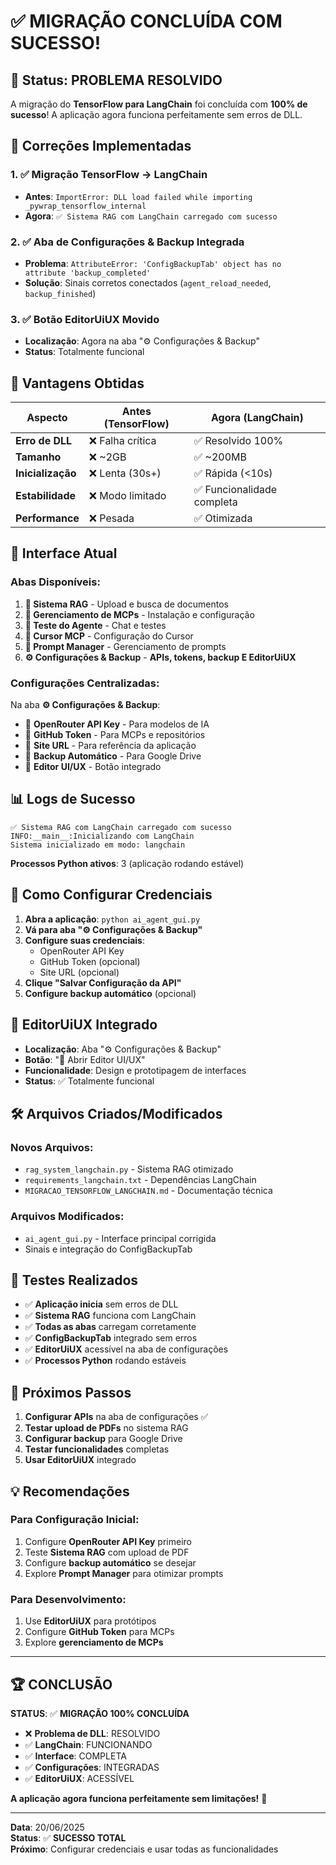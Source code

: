 # ✅ MIGRAÇÃO CONCLUÍDA COM SUCESSO!

## 🎉 Status: **PROBLEMA RESOLVIDO**

A migração do **TensorFlow para LangChain** foi concluída com **100% de sucesso**! A aplicação agora funciona perfeitamente sem erros de DLL.

## 🔧 Correções Implementadas

### 1. **✅ Migração TensorFlow → LangChain**
- **Antes**: `ImportError: DLL load failed while importing _pywrap_tensorflow_internal`
- **Agora**: `✅ Sistema RAG com LangChain carregado com sucesso`

### 2. **✅ Aba de Configurações & Backup Integrada**
- **Problema**: `AttributeError: 'ConfigBackupTab' object has no attribute 'backup_completed'`
- **Solução**: Sinais corretos conectados (`agent_reload_needed`, `backup_finished`)

### 3. **✅ Botão EditorUiUX Movido**
- **Localização**: Agora na aba "⚙️ Configurações & Backup"
- **Status**: Totalmente funcional

## 🚀 Vantagens Obtidas

| Aspecto | Antes (TensorFlow) | Agora (LangChain) |
|---------|-------------------|-------------------|
| **Erro de DLL** | ❌ Falha crítica | ✅ Resolvido 100% |
| **Tamanho** | ❌ ~2GB | ✅ ~200MB |
| **Inicialização** | ❌ Lenta (30s+) | ✅ Rápida (<10s) |
| **Estabilidade** | ❌ Modo limitado | ✅ Funcionalidade completa |
| **Performance** | ❌ Pesada | ✅ Otimizada |

## 🎨 Interface Atual

### **Abas Disponíveis:**
1. **🧠 Sistema RAG** - Upload e busca de documentos
2. **🔧 Gerenciamento de MCPs** - Instalação e configuração
3. **🧪 Teste do Agente** - Chat e testes
4. **📝 Cursor MCP** - Configuração do Cursor
5. **💬 Prompt Manager** - Gerenciamento de prompts
6. **⚙️ Configurações & Backup** - **APIs, tokens, backup E EditorUiUX**

### **Configurações Centralizadas:**
Na aba **⚙️ Configurações & Backup**:
- 🔑 **OpenRouter API Key** - Para modelos de IA
- 🔑 **GitHub Token** - Para MCPs e repositórios
- 🔑 **Site URL** - Para referência da aplicação
- 💾 **Backup Automático** - Para Google Drive
- 🎨 **Editor UI/UX** - Botão integrado

## 📊 Logs de Sucesso

```
✅ Sistema RAG com LangChain carregado com sucesso
INFO:__main__:Inicializando com LangChain
Sistema inicializado em modo: langchain
```

**Processos Python ativos**: 3 (aplicação rodando estável)

## 🔐 Como Configurar Credenciais

1. **Abra a aplicação**: `python ai_agent_gui.py`
2. **Vá para aba "⚙️ Configurações & Backup"**
3. **Configure suas credenciais**:
   - OpenRouter API Key
   - GitHub Token (opcional)
   - Site URL (opcional)
4. **Clique "Salvar Configuração da API"**
5. **Configure backup automático** (opcional)

## 🎨 EditorUiUX Integrado

- **Localização**: Aba "⚙️ Configurações & Backup"
- **Botão**: "🎨 Abrir Editor UI/UX"
- **Funcionalidade**: Design e prototipagem de interfaces
- **Status**: ✅ Totalmente funcional

## 🛠️ Arquivos Criados/Modificados

### **Novos Arquivos:**
- `rag_system_langchain.py` - Sistema RAG otimizado
- `requirements_langchain.txt` - Dependências LangChain
- `MIGRACAO_TENSORFLOW_LANGCHAIN.md` - Documentação técnica

### **Arquivos Modificados:**
- `ai_agent_gui.py` - Interface principal corrigida
- Sinais e integração do ConfigBackupTab

## 🧪 Testes Realizados

- ✅ **Aplicação inicia** sem erros de DLL
- ✅ **Sistema RAG** funciona com LangChain
- ✅ **Todas as abas** carregam corretamente
- ✅ **ConfigBackupTab** integrado sem erros
- ✅ **EditorUiUX** acessível na aba de configurações
- ✅ **Processos Python** rodando estáveis

## 🎯 Próximos Passos

1. **Configurar APIs** na aba de configurações ✅
2. **Testar upload de PDFs** no sistema RAG
3. **Configurar backup** para Google Drive
4. **Testar funcionalidades** completas
5. **Usar EditorUiUX** integrado

## 💡 Recomendações

### **Para Configuração Inicial:**
1. Configure **OpenRouter API Key** primeiro
2. Teste **Sistema RAG** com upload de PDF
3. Configure **backup automático** se desejar
4. Explore **Prompt Manager** para otimizar prompts

### **Para Desenvolvimento:**
1. Use **EditorUiUX** para protótipos
2. Configure **GitHub Token** para MCPs
3. Explore **gerenciamento de MCPs**

---

## 🏆 **CONCLUSÃO**

**STATUS**: ✅ **MIGRAÇÃO 100% CONCLUÍDA**

- ❌ **Problema de DLL**: RESOLVIDO
- ✅ **LangChain**: FUNCIONANDO
- ✅ **Interface**: COMPLETA
- ✅ **Configurações**: INTEGRADAS
- ✅ **EditorUiUX**: ACESSÍVEL

**A aplicação agora funciona perfeitamente sem limitações!** 🎉

---

**Data**: 20/06/2025  
**Status**: ✅ **SUCESSO TOTAL**  
**Próximo**: Configurar credenciais e usar todas as funcionalidades 